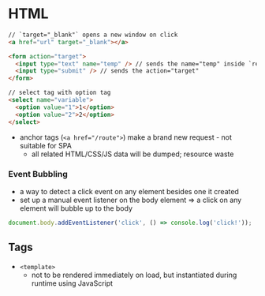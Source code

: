 # HTML

```html
// `target="_blank"` opens a new window on click
<a href="url" target="_blank"></a>
```

```html
<form action="target">
  <input type="text" name="temp" /> // sends the name="temp" inside `req.body`
  <input type="submit" /> // sends the action="target"
</form>
```

```html
// select tag with option tag
<select name="variable">
  <option value="1">1</option>
  <option value="2">2</option>
</select>
```

- anchor tags (`<a href="/route">`) make a brand new request - not suitable for SPA
  - all related HTML/CSS/JS data will be dumped; resource waste

### Event Bubbling

- a way to detect a click event on any element besides one it created
- set up a manual event listener on the body element => a click on any element will bubble up to the body

```javascript
document.body.addEventListener('click', () => console.log('click!'));
```

## Tags

- `<template>`
  - not to be rendered immediately on load, but instantiated during runtime using JavaScript
